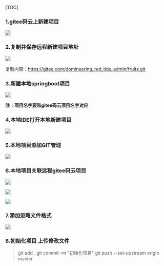 



[TOC]





### 1.gitee码云上新建项目

![](./image/图1.png)





### 2.复制并保存远程新建项目地址


![](./image/图2.png)



复制内容：https://gitee.com/domineering_red_tide_admin/fruits.git



### 3.新建本地springboot项目


![](./image/图3.png)



**注：项目名字要和gitee码云项目名字对应**



### 4.本地IDE打开本地新建项目

![](./image/图4.png)





### 5.本地项目添加GIT管理


![](./image/图5.png)





### 6.本地项目关联远程gitee码云项目

![](./image/图6.png)




![](./image/图7.png)




![](./image/图8.png)





### 7.添加忽略文件格式

![](./image/图9.png)





### 8.初始化项目 上传修改文件

> git add .
> git commit -m "初始化项目"
> git push --set-upstream origin master

